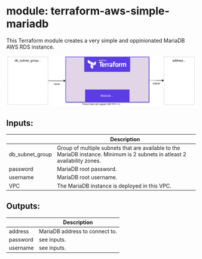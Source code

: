 # module: terraform-aws-simple-mariadb
This Terraform module creates a very simple and oppinionated MariaDB AWS RDS instance.



![overview](overview.drawio.svg)



## Inputs:
||Description|
|---|---|
|db_subnet_group|Group of multiple subnets that are available to the MariaDB instance. Minimum is 2 subnets in atleast 2 availability zones.|
|password|MariaDB root password.|
|username|MariaDB root username.|
|VPC|The MariaDB instance is deployed in this VPC.|



## Outputs:
||Description|
|---|---|
|address|MariaDB address to connect to.|
|password|see inputs.|
|username|see inputs.|
